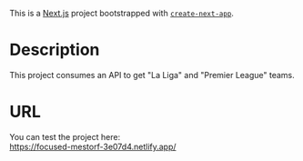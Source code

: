 This is a [Next.js](https://nextjs.org/) project bootstrapped with [`create-next-app`](https://github.com/vercel/next.js/tree/canary/packages/create-next-app).

# Description
This project consumes an API to get "La Liga" and "Premier League" teams.

# URL
You can test the project here: \
https://focused-mestorf-3e07d4.netlify.app/
